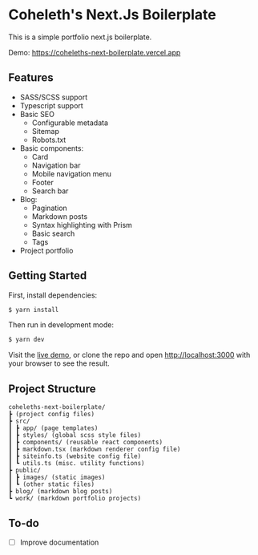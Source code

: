 # Coheleth's Next.Js Boilerplate

This is a simple portfolio next.js boilerplate.

Demo: https://coheleths-next-boilerplate.vercel.app

## Features

- SASS/SCSS support
- Typescript support
- Basic SEO
  - Configurable metadata
  - Sitemap
  - Robots.txt
- Basic components:
  - Card
  - Navigation bar
  - Mobile navigation menu
  - Footer
  - Search bar
- Blog:
  - Pagination
  - Markdown posts
  - Syntax highlighting with Prism
  - Basic search
  - Tags
- Project portfolio

## Getting Started

First, install dependencies:

```bash
$ yarn install
```

Then run in development mode:

```bash
$ yarn dev
```

Visit the [live demo](https://coheleths-next-boilerplate.vercel.app), or clone the repo and open [http://localhost:3000](http://localhost:3000) with your browser to see the result.

## Project Structure

```
coheleths-next-boilerplate/
┣ (project config files)
┣ src/
┃ ┣ app/ (page templates)
┃ ┣ styles/ (global scss style files)
┃ ┣ components/ (reusable react components)
┃ ┣ markdown.tsx (markdown renderer config file)
┃ ┣ siteinfo.ts (website config file)
┃ ┗ utils.ts (misc. utility functions)
┣ public/
┃ ┣ images/ (static images)
┃ ┗ (other static files)
┣ blog/ (markdown blog posts)
┗ work/ (markdown portfolio projects)
```

## To-do

- [ ] Improve documentation
